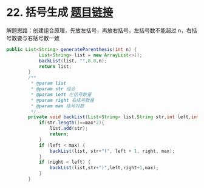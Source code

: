 ﻿# 22. 括号生成 [题目链接](https://leetcode-cn.com/problems/generate-parentheses/)
解题思路：创建组合原理，先放左括号，再放右括号，左括号数不能超过 n，右括号数要与右括号数一致

```java
public List<String> generateParenthesis(int n) {
            List<String> list = new ArrayList<>();
            backList(list, "",0,0,n);
            return list;
        }
        /**
         * @param list
         * @param str 组合
         * @param left 左括号数量
         * @param right 右括号数量
         * @param max 括号对数
         */
        private void backList(List<String> list,String str,int left,int right,int max){
            if(str.length()==max*2){
                list.add(str);
                return;
            }
            if (left < max) {
                backList(list, str+"(", left + 1, right, max);
            }
            if (right < left) {
                backList(list,str+")",left,right+1,max);
            }
        }
```

